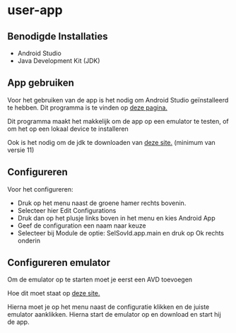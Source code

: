 # user-app

## Benodigde Installaties
* Android Studio 
* Java Development Kit (JDK)

## App gebruiken
Voor het gebruiken van de app is het nodig om Android Studio geïnstalleerd te hebben. 
Dit programma is te vinden op [deze pagina.](https://developer.android.com/studio)

Dit programma maakt het makkelijk om de app op een emulator te testen, of om het op een lokaal device te installeren

Ook is het nodig om de jdk te downloaden van [deze site.](https://www.oracle.com/nl/java/technologies/downloads/#jdk19-windows) (minimum van versie 11)

## Configureren
Voor het configureren:
* Druk op het menu naast de groene hamer rechts bovenin.
* Selecteer hier Edit Configurations
* Druk dan op het plusje links boven in het menu en kies Android App
* Geef de configuration een naam naar keuze
* Selecteer bij Module de optie: SelSovId.app.main en druk op Ok rechts onderin

## Configureren emulator
Om de emulator op te starten moet je eerst een AVD toevoegen

Hoe dit moet staat op [deze site.](https://developer.android.com/studio/run/managing-avds)

Hierna moet je op het menu naast de configuratie klikken en de juiste emulator aanklikken. Hierna start de emulator op en download en start hij de app.
